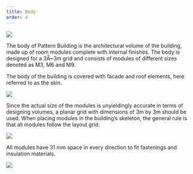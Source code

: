 ```yaml
---
title: Body
order: 4
---
```

![](https://res.cloudinary.com/patternbuildings/image/upload/v1595346456/docs/Pattern-Buildings_Skin_gmfxt3.jpg)

The body of Pattern Building is the architectural volume of the building, made up of room modules complete with internal finishes. The body is designed for a 3Å~3m grid and consists of modules of different sizes denoted as M3, M6 and M9.

The body of the building is covered with facade and roof elements, here referred to as the skin.

![](https://res.cloudinary.com/patternbuildings/image/upload/v1595346715/docs/PatternBuildings_Grid_lvvrhs.jpg)

Since the actual size of the modules is unyieldingly accurate in terms of designing volumes, a planar grid with dimensions of 3m by 3m should be used. When placing modules in the building’s skeleton, the general rule is that all modules follow the layout grid.

![](https://res.cloudinary.com/patternbuildings/image/upload/v1595346753/docs/PatternBuildings_tolerance_zhjuq7.jpg)

All modules have 31 mm space in every direction to fit fastenings and insulation materials.

![](https://res.cloudinary.com/patternbuildings/image/upload/v1595346927/docs/PatternBuildings_positioning_xedytl.jpg)
